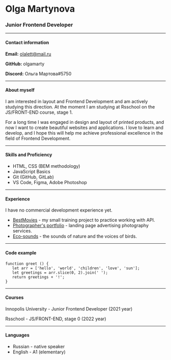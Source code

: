 # Olga Martynova

### Junior Frontend Developer

---

#### Contact information

**Email:** olalett@mail.ru

**GitHub:** olgamarty

**Discord:** Ольга Мартова#5750

---

#### About myself

I am interested in layout and Frontend Development and am actively studying this direction. At the moment I am studying at Rsschool on the JS/FRONT-END course, stage 1.

For a long time I was engaged in design and layout of printed products, and now I want to create beautiful websites and applications. I love to learn and develop, and I hope this will help me achieve professional excellence in the field of Frontend Development.

---

#### Skills and Proficiency

- HTML, CSS (BEM methodology)
- JavaScript Basics
- Git (GitHub, GitLab)
- VS Code, Figma, Adobe Photoshop

---

#### Experience

I have no commercial development experience yet.

- [BestMovies](https://olgamarty.github.io/bestmovies/) - my small training project to practice working with API.
- [Photographer's portfolio](https://olgamarty.github.io/rsschool_pre_2022/portfolio/) - landing page advertising photography services.
- [Eco-sounds](https://olgamarty.github.io/rsschool_pre_2022/eco-sounds/) - the sounds of nature and the voices of birds.

---

#### Code example

```
function greet () {
   let arr = ['hello', 'world', 'children', 'love', 'sun'];
   let greetings = arr.slice(0, 2).join(' ');
   return greetings + '!';     
}
```

---

#### Courses

Innopolis University - Junior Frontend Developer (2021 year)

Rsschool - JS/FRONT-END, stage 0 (2022 year)

---

#### Languages

- Russian - native speaker
- English - A1 (elementary)